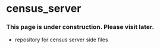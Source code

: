 # census_server
### This page is under construction. Please visit later. 
- repository for census server side files
